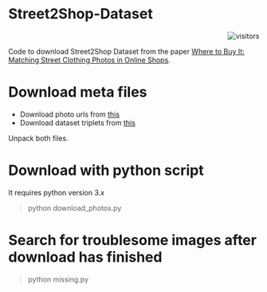 # Street2Shop-Dataset
<p align="right"><img src="https://visitor-badge.laobi.icu/badge?page_id=lorenzo-stacchio.Street2Shop-Dataset" alt="visitors"></p>

<!-- ![alt text](http://www.tamaraberg.com/street2shop/header.jpg) -->



Code to download Street2Shop Dataset from the paper [Where to Buy It: Matching Street Clothing Photos in Online Shops](https://openaccess.thecvf.com/content_iccv_2015/papers/Kiapour_Where_to_Buy_ICCV_2015_paper.pdf).


# Download meta files

* Download photo urls from [this](http://www.tamaraberg.com/street2shop/wheretobuyit/photos.tar)
* Download dataset triplets from [this](http://www.tamaraberg.com/street2shop/wheretobuyit/meta.zip)

Unpack both files. 

# Download with python script

It requires python version 3.x

> python download_photos.py 


# Search for troublesome images after download has finished

> python missing.py 
